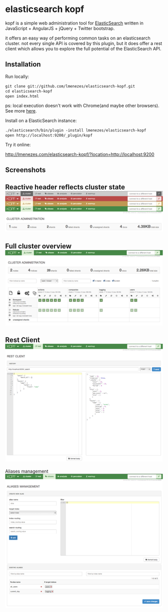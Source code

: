 elasticsearch kopf
=======================

kopf is a simple web administration tool for [ElasticSearch](http://elasticsearch.org) written in JavaScript + AngularJS + jQuery + Twitter bootstrap.

it offers an easy way of performing common tasks on an elasticsearch cluster. not every single API is covered by this plugin, but it does offer a rest client which allows you to explore the full potential of the ElasticSearch API.

Installation
------------

Run locally:

    git clone git://github.com/lmenezes/elasticsearch-kopf.git 
    cd elasticsearch-kopf
    open index.html
    
ps: local execution doesn't work with Chrome(and maybe other browsers). See more [here](http://docs.angularjs.org/api/ng.directive:ngInclude).
    

Install on a ElasticSearch instance:

    ./elasticsearch/bin/plugin -install lmenezes/elasticsearch-kopf
    open http://localhost:9200/_plugin/kopf

Try it online:

http://lmenezes.com/elasticsearch-kopf/?location=http://localhost:9200

Screenshots
------------
Reactive header reflects cluster state
![cluster state](/imgs/cluster_state.png)
------------
Full cluster overview
![cluster overview](/imgs/cluster_view.png)
------------
Rest Client
![rest client](/imgs/rest_client.png)
------------
Aliases management
![aliases management](/imgs/aliases.png)
